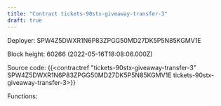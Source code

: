 ```yaml
---
title: "Contract tickets-90stx-giveaway-transfer-3"
draft: true
---
```

Deployer: SPW4Z5DWXR1N6P83ZPGG50MD27DK5P5N85KGMV1E


 



Block height: 60266 (2022-05-16T18:08:06.000Z)

Source code: {{<contractref "tickets-90stx-giveaway-transfer-3" SPW4Z5DWXR1N6P83ZPGG50MD27DK5P5N85KGMV1E tickets-90stx-giveaway-transfer-3>}}

Functions:


